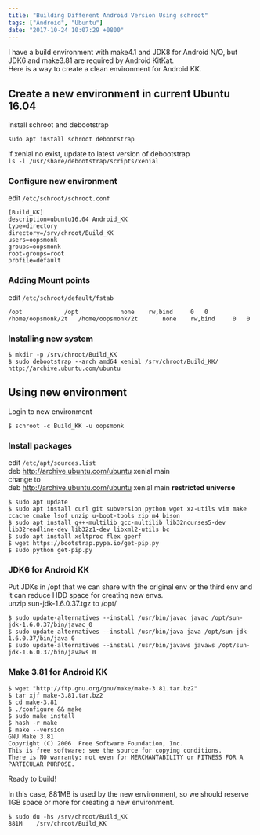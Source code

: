 ```yaml
---
title: "Building Different Android Version Using schroot"
tags: ["Android", "Ubuntu"]
date: "2017-10-24 10:07:29 +0800"
---
```


I have a build environment with make4.1 and JDK8 for Android N/O, but JDK6 and make3.81 are required by Android KitKat.  
Here is a way to create a clean environment for Android KK.  

## Create a new environment in current Ubuntu 16.04  
install schroot and debootstrap  

`sudo apt install schroot debootstrap`  

if xenial no exist, update to latest version of debootstrap  
`ls -l /usr/share/debootstrap/scripts/xenial`  

### Configure new environment  

edit `/etc/schroot/schroot.conf`  

```
[Build_KK]
description=ubuntu16.04 Android_KK
type=directory
directory=/srv/chroot/Build_KK
users=oopsmonk
groups=oopsmonk
root-groups=root
profile=default
```

### Adding Mount points 

edit `/etc/schroot/default/fstab`  

```
/opt 			/opt 			none 	rw,bind		0 	0
/home/oopsmonk/2t 	/home/oopsmonk/2t       none    rw,bind 	0	0
```

### Installing new system  

```
$ mkdir -p /srv/chroot/Build_KK
$ sudo debootstrap --arch amd64 xenial /srv/chroot/Build_KK/ http://archive.ubuntu.com/ubuntu
```

## Using new environment  

Login to new environment  

```
$ schroot -c Build_KK -u oopsmonk
```  

### Install packages

edit `/etc/apt/sources.list`   
deb http://archive.ubuntu.com/ubuntu xenial main  
change to   
deb http://archive.ubuntu.com/ubuntu xenial main **restricted universe**  

```
$ sudo apt update
$ sudo apt install curl git subversion python wget xz-utils vim make ccache cmake lsof unzip u-boot-tools zip m4 bison 
$ sudo apt install g++-multilib gcc-multilib lib32ncurses5-dev lib32readline-dev lib32z1-dev libxml2-utils bc
$ sudo apt install xsltproc flex gperf 
$ wget https://bootstrap.pypa.io/get-pip.py
$ sudo python get-pip.py 
```

### JDK6 for Android KK  

Put JDKs in /opt that we can share with the original env or the third env and it can reduce HDD space for creating new envs.  
unzip sun-jdk-1.6.0.37.tgz to /opt/

```
$ sudo update-alternatives --install /usr/bin/javac javac /opt/sun-jdk-1.6.0.37/bin/javac 0
$ sudo update-alternatives --install /usr/bin/java java /opt/sun-jdk-1.6.0.37/bin/java 0
$ sudo update-alternatives --install /usr/bin/javaws javaws /opt/sun-jdk-1.6.0.37/bin/javaws 0
```  

### Make 3.81 for Android KK  

```
$ wget "http://ftp.gnu.org/gnu/make/make-3.81.tar.bz2"
$ tar xjf make-3.81.tar.bz2
$ cd make-3.81
$ ./configure && make 
$ sudo make install 
$ hash -r make
$ make --version
GNU Make 3.81
Copyright (C) 2006  Free Software Foundation, Inc.
This is free software; see the source for copying conditions.
There is NO warranty; not even for MERCHANTABILITY or FITNESS FOR A
PARTICULAR PURPOSE.
```

Ready to build! 

In this case, 881MB is used by the new environment, so we should reserve 1GB space or more for creating a new environment.  

```
$ sudo du -hs /srv/chroot/Build_KK
881M    /srv/chroot/Build_KK
```
